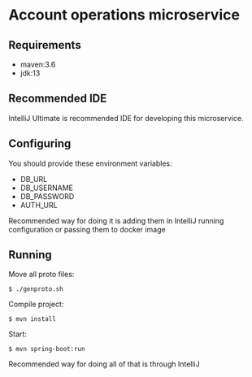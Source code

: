 # Account operations microservice

## Requirements

- maven:3.6
- jdk:13

## Recommended IDE

IntelliJ Ultimate is recommended IDE for developing this microservice.

## Configuring

You should provide these environment variables:

- DB_URL
- DB_USERNAME
- DB_PASSWORD
- AUTH_URL

Recommended way for doing it is adding them in IntelliJ running configuration or passing them to docker image

## Running

Move all proto files:

`$ ./genproto.sh`

Compile project:

`$ mvn install`

Start:

`$ mvn spring-boot:run`

Recommended way for doing all of that is through IntelliJ
